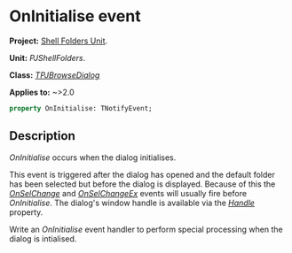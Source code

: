 # OnInitialise event

**Project:** [Shell Folders Unit](ShellFoldersUnit.md).

**Unit:** _PJShellFolders_.

**Class:** _[TPJBrowseDialog](TPJBrowseDialog.md)_

**Applies to:** ~>2.0

```pascal
property OnInitialise: TNotifyEvent;
```

## Description

_OnInitialise_ occurs when the dialog initialises.

This event is triggered after the dialog has opened and the default folder has been selected but before the dialog is displayed. Because of this the _[OnSelChange](TPJBrowseDialogOnSelChange.md)_ and _[OnSelChangeEx](TPJBrowseDialogOnSelChangeEx.md)_ events will usually fire before _OnInitialise_. The dialog's window handle is available via the _[Handle](TPJBrowseDialogHandle.md)_ property.

Write an _OnInitialise_ event handler to perform special processing when the dialog is intialised.
